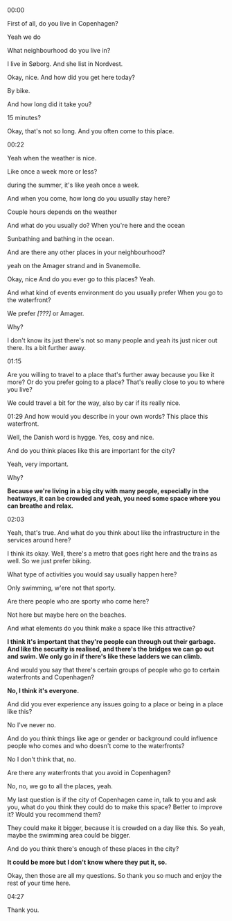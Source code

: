 00:00

First of all, do you live in Copenhagen? 

Yeah we do

What neighbourhood do you live in?

I live in Søborg. And she list in Nordvest.

Okay, nice. And how did you get here today? 

By bike. 

And how long did it take you? 

15 minutes? 

Okay, that's not so long. And you often come to this place.

00:22

Yeah when the weather is nice.

Like once a week more or less?

during the summer, it's like yeah once a week.

And when you come, how long do you usually stay here? 

Couple hours depends on the weather 

And what do you usually do? When you're here and the ocean

Sunbathing and bathing in the ocean.

And are there any other places in your neighbourhood?

yeah on the Amager strand and in Svanemolle.

Okay, nice And do you ever go to this places? Yeah. 

And what kind of events environment do you usually prefer When you go to the waterfront?

We prefer *[???]* or Amager.

Why?

I don't know  its just there's not so many people and yeah its just nicer out there. Its a bit further away.

01:15

Are you willing to travel to a place that's further away because you like it more? Or do you prefer going to a place? That's really close to you to where you live? 

We could travel a bit for the way, also by car if its really nice.

01:29
And how would you describe in your own words? This place this waterfront. 

Well, the Danish word is hygge. Yes, cosy and nice.

And do you think places like this are important for the city? 

Yeah, very important.

Why? 

**Because we're living in a big city with many people, especially in the heatways, it can be crowded and yeah, you need some space where you can breathe and relax.**

02:03

Yeah, that's true. And what do you think about like the infrastructure in the services around here?

I think its okay. Well, there's a metro that goes right here and the trains as well. So we just prefer biking.

What type of activities you would say usually happen here?

Only swimming, w'ere not that sporty. 

Are there people who are sporty who come here?

Not here but  maybe here on the beaches.

And what elements do you think make a space like this attractive? 

**I think it's important that they're people can through out their garbage.
And like the security is realised, and there's the bridges we can go out and swim. We only go in if there's like these ladders we can climb.**

And would you say that there's certain groups of people who go to certain waterfronts and Copenhagen? 

**No, I think it's everyone.**

And did you ever experience any issues going to a place or being in a place like this? 

No I've never no.

And do you think things like age or gender or background could influence people who comes and who doesn't come to the waterfronts? 

No I don't think that, no.

Are there any waterfronts that you avoid in Copenhagen?

No, no, we go to all the places, yeah.

My last question is if the city of Copenhagen came in, talk to you and ask you, what do you think they could do to make this space? Better to improve it? Would you recommend them? 

They could make it bigger, because it is crowded on a day like this.
So yeah, maybe the swimming area could be bigger.

And do you think there's enough of these places in the city? 

**It could be more but I don't know where they put it, so.** 

Okay, then those are all my questions. So thank you so much and enjoy the rest of your time here.

04:27

Thank you.